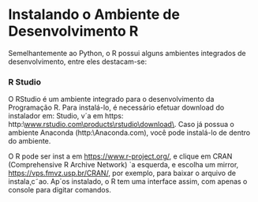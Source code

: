 # Instalando o Ambiente de Desenvolvimento R

Semelhantemente ao Python, o R possui alguns ambientes integrados de desenvolvimento, entre eles destacam-se:

### <b> R Studio</b>

O RStudio é um ambiente integrado para o desenvolvimento da Programação R. Para instalá-lo, é necessário efetuar download do instalador em: Studio, v´a em https:
http:\\www.rstudio.com\products\rstudio\download\. Caso já possua o ambiente Anaconda (http:\\Anaconda.com), você pode instalá-lo de dentro do ambiente.




O R pode ser inst a em https://www.r-project.org/, e clique em CRAN (Comprehensive R Archive Network) `a esquerda,
e escolha um mirror, https://vps.fmvz.usp.br/CRAN/, por exemplo, para baixar o arquivo de instala¸c˜ao.
Ap´os instalado, o R tem uma interface assim, com apenas o console para digitar comandos.
